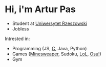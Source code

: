 # Hi, i'm Artur Pas
* Student at [Uniwersytet Rzeszowski](https://www.ur.edu.pl/kolegia/kolegium-nauk-przyrodniczych/student/kierunki/informatyka)
* Jobless

Intrested in:
* Programming (JS, [C](https://pl.spoj.com/users/artur_pas/), Java, Python)
* Games ([Minesweaper](https://minesweeper.online/player/8472387), Sudoku, [LoL](https://www.leagueofgraphs.com/pl/summoner/eune/ZboczonyArtur), [Osu!](https://osu.ppy.sh/users/12291911)) 
* Gym

